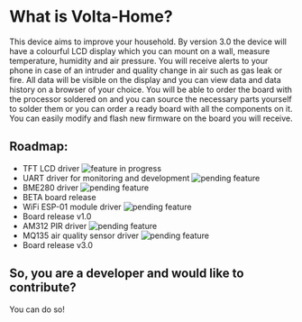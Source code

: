 # What is Volta-Home?
 This device aims to improve your household. By version 3.0 the device will have a colourful LCD display which you can mount on a wall, measure temperature, humidity and air pressure. You will receive alerts to your phone in case of an intruder and quality change in air such as gas leak or fire. All data will be visible on the display and you can view data and data history on a browser of your choice.  You will be able to order the board with the processor soldered on and you can source the necessary parts yourself to solder them or you can order a ready board with all the components on it. You can easily modify and flash new firmware on the board you will receive.
 
## Roadmap:
- TFT LCD driver ![feature in progress](https://img.shields.io/badge/-in%20progress-brightgreen)
- UART driver for monitoring and development ![pending feature](https://img.shields.io/badge/-pending-orange)
- BME280 driver ![pending feature](https://img.shields.io/badge/-pending-orange)
- BETA board release
- WiFi ESP-01 module driver ![pending feature](https://img.shields.io/badge/-pending-orange)
- Board release v1.0
- AM312 PIR driver ![pending feature](https://img.shields.io/badge/-pending-orange)
- MQ135 air quality sensor driver ![pending feature](https://img.shields.io/badge/-pending-orange)
- Board release v3.0

## So, you are a developer and would like to contribute?
You can do so!
